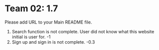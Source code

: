 # Team 02: 1.7
Please add URL to your Main README file.
1.  Search function is not complete. User did not know what this website initial is user for. -1
2. Sign up and sign in is not complete.  -0.3

